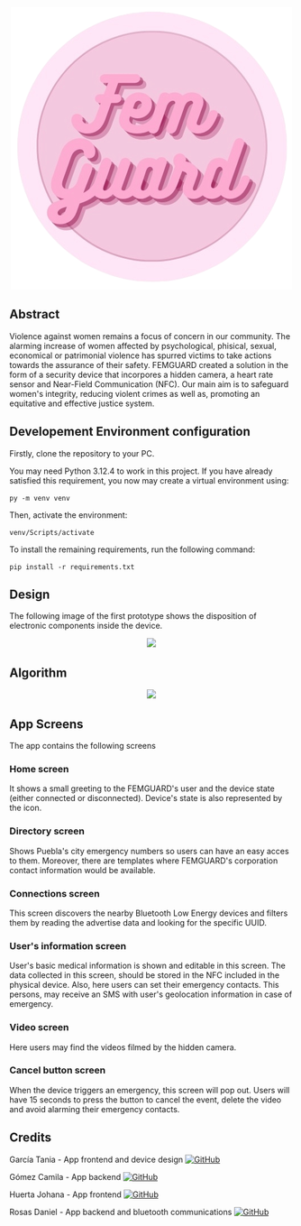 <p align="center">
    <img src="https://github.com/DIRM2705/FEMGUARD/blob/main/images/Logo%20Transparent.png"/>
</p>

<h2> Abstract </h2>

Violence against women remains a focus of concern in our community. The alarming increase of women affected by psychological, phisical, sexual, economical or patrimonial violence has spurred victims to take actions towards the assurance of their safety. FEMGUARD created a solution in the form of a security device that incorpores a hidden camera, a heart rate sensor and Near-Field Communication (NFC). Our main aim is to safeguard women's integrity, reducing violent crimes as well as, promoting an equitative and effective justice system.

<h2> Developement Environment configuration </h2>

Firstly, clone the repository to your PC.

You may need Python 3.12.4 to work in this project. If you have already satisfied this requirement, you now may create a virtual environment using:

```
py -m venv venv
```
Then, activate the environment:

```
venv/Scripts/activate
```
To install the remaining requirements, run the following command:

```
pip install -r requirements.txt
```

<h2> Design </h2>
The following image of the first prototype shows the disposition of electronic components inside the device.
<p align="center">
    <img src="https://imgur.com/hiHfNrf.jpeg"/>
</p>

<h2> Algorithm </h2>
<p align="center">
    <img src="https://imgur.com/Almqsjn.jpeg"/>
</p>

<h2>App Screens </h2>
The app contains the following screens

<h3> Home screen </h3>
It shows a small greeting to the FEMGUARD's user and the device state (either connected or disconnected). Device's state is also represented by the icon.

<h3> Directory screen </h3>
Shows Puebla's city emergency numbers so users can have an easy acces to them. Moreover, there are templates where FEMGUARD's corporation contact information would be available.

<h3> Connections screen </h3>
This screen discovers the nearby Bluetooth Low Energy devices and filters them by reading the advertise data and looking for the specific UUID.

<h3> User's information screen </h3>
User's basic medical information is shown and editable in this screen. The data collected in this screen, should be stored in the NFC included in the physical device. Also, here users can set their emergency contacts. This persons, may receive an SMS with user's geolocation information in case of emergency.

<h3> Video screen </h3>
Here users may find the videos filmed by the hidden camera.

<h3> Cancel button screen </h3>
When the device triggers an emergency, this screen will pop out. Users will have 15 seconds to press the button to cancel the event, delete the video and avoid alarming their emergency contacts.

<h2> Credits </h2>

García Tania - App frontend and device design [![GitHub](http://i.imgur.com/9I6NRUm.png "GitHub")](https://github.com/TaniaGarNi)

Gómez Camila - App backend [![GitHub](http://i.imgur.com/9I6NRUm.png "GitHub")](https://github.com/camilachida06)

Huerta Johana - App frontend [![GitHub](http://i.imgur.com/9I6NRUm.png "GitHub")](https://github.com/Jouhg)

Rosas Daniel - App backend and bluetooth communications [![GitHub](http://i.imgur.com/9I6NRUm.png "GitHub")](https://github.com/DIRM2705)